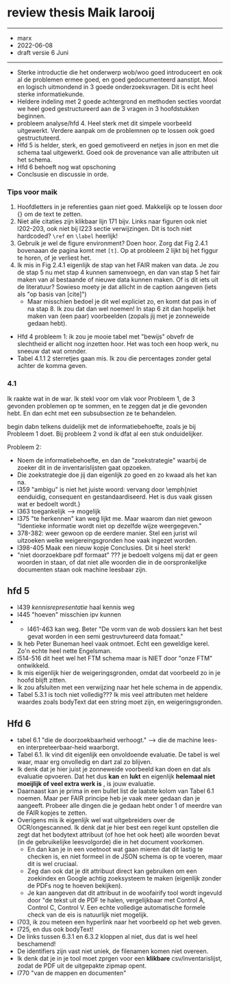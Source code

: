 # review thesis Maik larooij

___

* marx
* 2022-06-08
* draft versie 6 Juni
___

* Sterke introductie die het onderwerp wob/woo goed introduceert en ook al de problemen ermee goed, en goed gedocumenteerd aanstipt. Mooi en logisch uitmondend in 3 goede onderzoeksvragen. Dit is echt heel sterke informatiekunde.
* Heldere indeling met 2 goede achtergrond en methoden secties voordat we heel goed gestructureerd aan de 3 vragen in 3 hoofdstukken beginnen.
* probleem analyse/hfd 4. Heel sterk met dit simpele voorbeeld uitgewerkt. Verdere aanpak om de problemnen op te lossen ook goed gestructuteerd.
* Hfd 5 is helder, sterk, en goed gemotiveerd en netjes in json en met die schema taal uitgewerkt. Goed ook de provenance van alle attributen uit het schema. 
* Hfd 6 behoeft nog wat opschoning
* Conclsusie en discussie in orde.

### Tips voor maik

1. Hoofdletters in je referenties gaan niet goed. Makkelijk op te lossen door {} om de text te zetten.
2. Niet alle citaties zijn klikbaar lijn 171 bijv. Links naar figuren ook niet l202-203, ook niet bij l223 sectie verwijzingen. Dit is toch niet hardcoded? `\ref` en `\label` heerlijk!
3. Gebruik je wel de figure environment? Doen hoor. Zorg dat Fig 2.4.1 bovenaaan de pagina komt met `[t]`. Op at probleem 2 lijkt bij het figgur te horen, of je verliest het. 
4. Ik mis in Fig 2.4.1 eigenlijk de stap van het FAIR maken van data.  Je zou de stap 5 nu met stap 4 kunnen samenvoegn, en dan van stap 5 het fair maken van al bestaande of nieuwe data kunnen maken. Of is dit iets uit de literatuur?  Sowieso moety je dat allicht in de caption aangeven (iets als "op basis van [cite]")
   * Maar misschien bedoel je dit wel expliciet zo, en komt  dat pas in of na stap 8. Ik zou dat dan wel noemen! In stap 6 zit dan hopelijk het maken van (een paar) voorbeelden (zopals jij met je zonneweide gedaan hebt).
* Hfd 4 probleem 1: ik zou je mooie tabel met "bewijs" obvefr de slechtheid er allicht nog inzetten hoor. Het was toch een hoop werk, nu sneeuw dat wat omnder.
* Tabel 4.1.1 2 sterretjes gaan mis. Ik zou die percentages zonder getal achter de komma geven. 


### 4.1

Ik raakte wat in de war. Ik stekl voor om vlak voor Probleem 1, de 3 gevonden problemen op te sommen, en te zeggen dat je die gevonden hebt. En dan echt met een subsubsection ze te behandelen. 

begin dabn telkens duidelijk met de informatiebehoefte, zoals je bij Probleem 1 doet. Bij probleem 2 vond ik dfat al een stuk onduidelijker. 

Probleem 2: 
* Noem de informatiebehoefte, en dan de "zoekstrategie" waarbij de zoeker dit in de inventarislijsten gaat opzoeken. 
* Die zoekstrategie doe jij dan eigenlijk zo goed en zo kwaad als het kan na.
* l359 "ambigu" is niet het juiste woord:  vervang door \emph{niet eenduidig, consequent en gestandaardiseerd. Het is dus vaak gissen wat er bedoelt wordt.} 
* l363 toegankelijk --> mogelijk
* l375 "te herkennen" kan weg lijkt me. Maar waarom dan niet gewoon "Identieke informatie wordt niet op dezelfde  wijze weergegeven."
* 378-382: weer gewoon op de eerdere manier. Stel een jurist wil uitzoeken welke weigereingsgronden hoe vaak ingezet worden.
* l398-405 Maak een nieuw kopje Conclusies. Dit si heel sterk! 
* "niet doorzoekbare pdf formaat" ??? je bedoelt volgens mij dat er geen woorden in staan, of dat niet alle woorden die in de oorspronkelijke documenten staan ook machine leesbaar zijn.


## hfd 5

* l439 *kennisrepresentatie* haal kennis weg 
* l445 "hoeven" misschien ipv kunnen
* * l461-463 kan weg. Beter "De vorm van de wob dossiers kan het best gevat worden in een semi gestruvtureerd data fomaat."
* Ik heb Peter Buneman heel vaak ontmoet. Echt een geweldige kerel. Zo'n echte heel nette Engelsman. 
* l514-516 dit heet wel het FTM schema maar is NIET door "onze FTM" ontwikkeld. 
* Ik mis eigenlijk hier de weigeringsgronden, omdat dat voorbeeld zo in je hoofd blijft zitten. 
* Ik zou afsluiten met een verwijzing naar het hele schema in de appendix.  
* Tabel 5.3.1 is toch niet volledig??? Ik mis veel attributen met heldere waardes zoals bodyText dat een string moet zijn, en weigeringsgronden.

## Hfd 6

* tabel 6.1 "die de doorzoekbaarheid verhoogt." --> die de machine lees- en interpreteerbaar-heid waarborgt.
* Tabel 6.1. Ik vind dit eigenlijk een onvoldoende evaluatie. De tabel is wel waar, maar erg onvolledig en dart zal zo blijven.
* Ik denk dat je hier juist je zonneweide voorbeeld kan doen en dat als evaluatie opvoeren. Dat het dus **kan** en **lukt** en eigenlijk **helemaal niet moeijlijk of veel extra werk is** , is jouw evaluatie.
* Daarnaast kan je prima in een bullet list de laatste kolom van Tabel 6.1 noemen. Maar per FAIR principe heb je vaak meer gedaan dan je aangeeft. Probeer alle dingen die je gedaan hebt onder 1 of meerdre van de FAIR kopjes te zetten.
* Overigens mis ik eigenlijk wel wat uitgebreiders over de OCR/ongescanned. Ik denk dat je hier best een regel kunt opstellen die zegt dat het bodytext attribuut (of hoe het ook heet) alle woorden bevat (in de gebruikelijke leesvolgorde) die in het document voorkomen. 
    * En dan kan je in een voetnoot wat gaan mieren dat dit lastig te checken is, en niet formeel in de JSON schema is op te voeren, maar dit is wel cruciaal. 
    * Zeg dan ook dat je dit attribuut direct kan  gebruiken om een zoekindex en Google achtig zoeksysteem te maken (eigenlijk zonder de PDFs nog te hoeven bekijken).
    * Je kan aangeven dat dit attribuut in de woofairify tool wordt ingevuld door "de tekst uit de PDF te halen, vergelijkbaar met Control A, Control C, Control V. Een echte volledige automatische formele check van de eis is natuurlijk niet mogelijk. 
* l703, ik zou meteen een hyperlink naar het voorbeeld op het web geven.
* l725, en dus ook bodyText! 
* De links tussen 6.3.1 en 6.3.2 kloppen al niet, dus dat is wel heel beschamend! 
* De identifiers zijn vast niet uniek, de filenamen komen niet overeen.
* Ik denk dat je in je tool moet zprgen voor een **klikbare** csv/inventarislijst, zodat de PDF uit de uitgepakte zipmap opent. 
* l770 "van de mappen en documenten"

